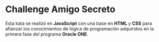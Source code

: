 # Challenge Amigo Secreto

Esta kata se realizó en **JavaScript** con una base en **HTML** y **CSS** para afianzar los conocimientos de lógica de programación adquiridos en la primera fase del programa **Oracle ONE**.